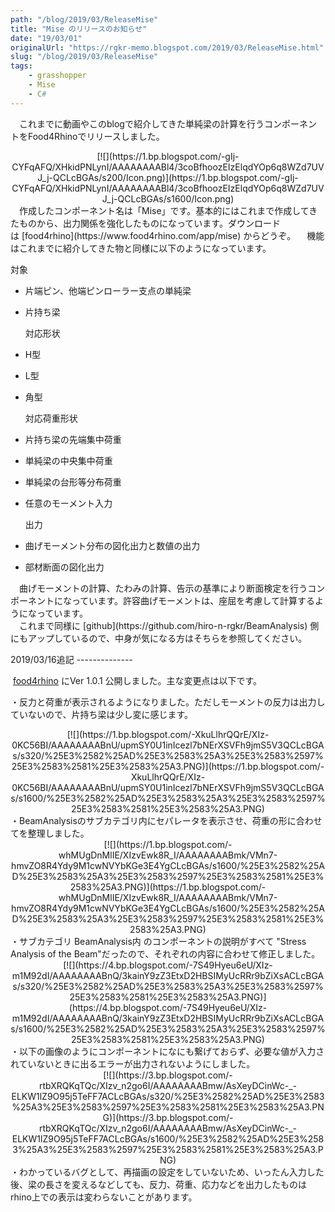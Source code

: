 ```yaml
---
path: "/blog/2019/03/ReleaseMise"
title: "Mise のリリースのお知らせ"
date: "19/03/01"
originalUrl: "https://rgkr-memo.blogspot.com/2019/03/ReleaseMise.html"
slug: "/blog/2019/03/ReleaseMise"
tags:
    - grasshopper
    - Mise
    - C#
---
```

　これまでに動画やこのblogで紹介してきた単純梁の計算を行うコンポーネントをFood4Rhinoでリリースしました。  
<div class="separator" style="clear: both; text-align: center;">[![](https://1.bp.blogspot.com/-gIj-CYFqAFQ/XHkidPNLynI/AAAAAAAABl4/3coBfhoozEIzElqdYOp6q8WZd7UVJ_j-QCLcBGAs/s200/Icon.png)](https://1.bp.blogspot.com/-gIj-CYFqAFQ/XHkidPNLynI/AAAAAAAABl4/3coBfhoozEIzElqdYOp6q8WZd7UVJ_j-QCLcBGAs/s1600/Icon.png)</div>  
　作成したコンポーネント名は「Mise」です。基本的にはこれまで作成してきたものから、出力関係を強化したものになっています。ダウンロードは [food4rhino](https://www.food4rhino.com/app/mise) からどうぞ。  
　機能はこれまでに紹介してきた物と同様に以下のようになっています。  

対象  

*   片端ピン、他端ピンローラー支点の単純梁
*   片持ち梁<div>対応形状</div><div>

*   H型
*   L型
*   角型<div>対応荷重形状</div></div><div>

*   片持ち梁の先端集中荷重
*   単純梁の中央集中荷重
*   単純梁の台形等分布荷重
*   任意のモーメント入力<div>出力</div><div>

*   曲げモーメント分布の図化出力と数値の出力
*   部材断面の図化出力<div>  
</div></div><div>　曲げモーメントの計算、たわみの計算、告示の基準により断面検定を行うコンポーネントになっています。許容曲げモーメントは、座屈を考慮して計算するようになっています。</div></div><div>　これまで同様に [github](https://github.com/hiro-n-rgkr/BeamAnalysis) 側にもアップしているので、中身が気になる方はそちらを参照してください。  

2019/03/16追記 --------------  

 [food4rhino](https://www.food4rhino.com/app/mise) にVer 1.0.1 公開しました。主な変更点は以下です。  

・反力と荷重が表示されるようになりました。ただしモーメントの反力は出力していないので、片持ち梁は少し変に感じます。  
<div class="separator" style="clear: both; text-align: center;"></div><div class="separator" style="clear: both; text-align: center;"></div><div class="separator" style="clear: both; text-align: center;">[![](https://1.bp.blogspot.com/-XkuLlhrQQrE/XIz-0KC56BI/AAAAAAAABnU/upmSY0U1inIcezl7bNErXSVFh9jmS5V3QCLcBGAs/s320/%25E3%2582%25AD%25E3%2583%25A3%25E3%2583%2597%25E3%2583%2581%25E3%2583%25A3.PNG)](https://1.bp.blogspot.com/-XkuLlhrQQrE/XIz-0KC56BI/AAAAAAAABnU/upmSY0U1inIcezl7bNErXSVFh9jmS5V3QCLcBGAs/s1600/%25E3%2582%25AD%25E3%2583%25A3%25E3%2583%2597%25E3%2583%2581%25E3%2583%25A3.PNG)</div>・BeamAnalysisのサブカテゴリ内にセパレータを表示させ、荷重の形に合わせてを整理しました。  
<div class="separator" style="clear: both; text-align: center;">[![](https://1.bp.blogspot.com/-whMUgDnMlIE/XIzvEwk8R_I/AAAAAAAABmk/VMn7-hmvZO8R4Ydy9M1cwNVYbKGe3E4YgCLcBGAs/s1600/%25E3%2582%25AD%25E3%2583%25A3%25E3%2583%2597%25E3%2583%2581%25E3%2583%25A3.PNG)](https://1.bp.blogspot.com/-whMUgDnMlIE/XIzvEwk8R_I/AAAAAAAABmk/VMn7-hmvZO8R4Ydy9M1cwNVYbKGe3E4YgCLcBGAs/s1600/%25E3%2582%25AD%25E3%2583%25A3%25E3%2583%2597%25E3%2583%2581%25E3%2583%25A3.PNG)</div>・サブカテゴリ BeamAnalysis内 のコンポーネントの説明がすべて "Stress Analysis of the Beam"だったので、それぞれの内容に合わせて修正しました。  
<div class="separator" style="clear: both; text-align: center;">[![](https://4.bp.blogspot.com/-7S49Hyeu6eU/XIz-m1M92dI/AAAAAAAABnQ/3kainY9zZ3EtxD2HBSIMyUcRRr9bZiXsACLcBGAs/s320/%25E3%2582%25AD%25E3%2583%25A3%25E3%2583%2597%25E3%2583%2581%25E3%2583%25A3.PNG)](https://4.bp.blogspot.com/-7S49Hyeu6eU/XIz-m1M92dI/AAAAAAAABnQ/3kainY9zZ3EtxD2HBSIMyUcRRr9bZiXsACLcBGAs/s1600/%25E3%2582%25AD%25E3%2583%25A3%25E3%2583%2597%25E3%2583%2581%25E3%2583%25A3.PNG)</div>・以下の画像のようにコンポーネントになにも繋げておらず、必要な値が入力されていないときに出るエラーが出力されないようにしました。  
<div class="separator" style="clear: both; text-align: center;">[![](https://3.bp.blogspot.com/-rtbXRQKqTQc/XIzv_n2go6I/AAAAAAAABmw/AsXeyDCinWc-_-ELKW1lZ9O95j5TeFF7ACLcBGAs/s320/%25E3%2582%25AD%25E3%2583%25A3%25E3%2583%2597%25E3%2583%2581%25E3%2583%25A3.PNG)](https://3.bp.blogspot.com/-rtbXRQKqTQc/XIzv_n2go6I/AAAAAAAABmw/AsXeyDCinWc-_-ELKW1lZ9O95j5TeFF7ACLcBGAs/s1600/%25E3%2582%25AD%25E3%2583%25A3%25E3%2583%2597%25E3%2583%2581%25E3%2583%25A3.PNG)</div><div class="separator" style="clear: both; text-align: left;">・わかっているバグとして、再描画の設定をしていないため、いったん入力した後、梁の長さを変えるなどしても、反力、荷重、応力などを出力したものはrhino上での表示は変わらないことがあります。</div></div>